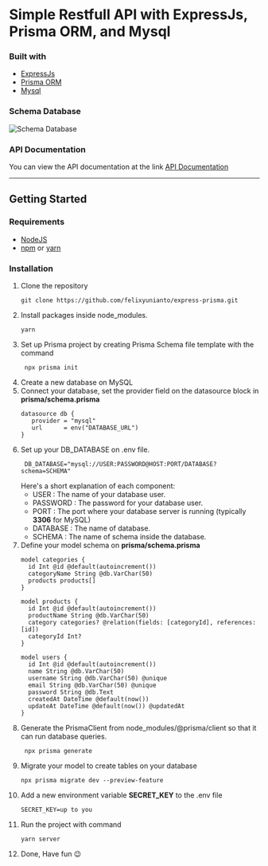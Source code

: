 # Simple Restfull API with ExpressJs, Prisma ORM, and Mysql

### Built with
- [ExpressJs](https://expressjs.com/)
- [Prisma ORM](https://www.prisma.io/)
- [Mysql](https://www.mysql.com/)

### Schema Database
![Schema Database](https://res.cloudinary.com/plugin007/image/upload/v1614033636/Screenshot_from_2021-02-23_05-36-30_p5gvu0.png)

### API Documentation
You can view the API documentation at the link [API Documentation](https://documenter.getpostman.com/view/8869465/TWDZHFus)



----------


## Getting Started

### Requirements
- [NodeJS](https://nodejs.org/)
- [npm](https://www.npmjs.com/) or [yarn](https://yarnpkg.com/)

### Installation
1. Clone the repository
   ```
   git clone https://github.com/felixyunianto/express-prisma.git
   ```
2. Install packages inside node_modules.
   ``` 
   yarn 
   ```
3. Set up Prisma project by creating Prisma Schema file template with the command
   ```
    npx prisma init
   ```
4. Create a new database on MySQL
5. Connect your database, set the provider field on the datasource block in **prisma/schema.prisma**
    ```
    datasource db {
       provider = "mysql"
       url      = env("DATABASE_URL")
    }
    ```
6. Set up your DB_DATABASE on .env file.
   ```
    DB_DATABASE="mysql://USER:PASSWORD@HOST:PORT/DATABASE?schema=SCHEMA"
   ```
   Here's a short explanation of each component:
   - USER : The name of your database user.
   - PASSWORD : The password for your database user.
   - PORT : The port where your database server is running (typically **3306** for MySQL)
   - DATABASE : The name of database.
   - SCHEMA : The name of schema inside the database.
7. Define your model schema on **prisma/schema.prisma**
   ```
   model categories {
     id Int @id @default(autoincrement())
     categoryName String @db.VarChar(50)
     products products[]
   }

   model products {
     id Int @id @default(autoincrement())
     productName String @db.VarChar(50)
     category categories? @relation(fields: [categoryId], references: [id])
     categoryId Int?
   }

   model users {
     id Int @id @default(autoincrement())
     name String @db.VarChar(50)
     username String @db.VarChar(50) @unique
     email String @db.VarChar(50) @unique
     password String @db.Text
     createdAt DateTime @default(now())
     updateAt DateTime @default(now()) @updatedAt
   }
   ``` 
8. Generate the PrismaClient from node_modules/@prisma/client so that it can run database queries.
   ```
    npx prisma generate
   ```
9.  Migrate your model to create tables on your database
    ```
    npx prisma migrate dev --preview-feature
    ```
10. Add a new environment variable **SECRET_KEY** to the .env file
    ```
    SECRET_KEY=up to you
    ```
11. Run the project with command
    ```
    yarn server
    ```
12. Done, Have fun :wink: